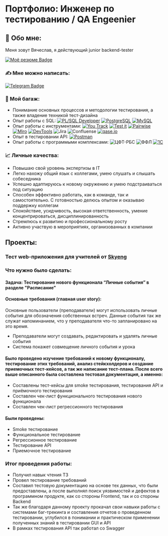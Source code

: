 <h1>Портфолио: Инженер по тестированию / QA Engeenier</h1>
<h2>😤 Обо мне: </h2>
<p>Меня зовут Вячеслав, я действующий junior backend-tester</p>
<div id="badges">
      <a href="https://docs.google.com/document/d/1GyKiG9DB5hkkrAKnSqlW1aATPxJYzBzomHFpQxW47gA/edit?usp=sharing">
        <img src="https://img.shields.io/badge/Моё резюме-black?style=for-the-badge&logo=Моё резюме&logoColor=white" alt="Моё резюме Badge"/>
      </a>
</div> 
<h3>✍️ Мне можно написать:</h3>
  <a href="https://t.me/mast37">
    <img src="https://img.shields.io/badge/Telegram-black?style=for-the-badge&logo=telegram&logoColor=white" alt="Telegram Badge"/>
  </a>
</div> </ol>
<h3>🛄 Мой багаж: </h3>
<ul>
  <li>Понимание основных процессов и методологии тестирования, а также владение техникой тест-дизайна</li>
  <li>Опыт работы с SQL: 
        <a href="ww.allroundautomations.com/products/pl-sql-developer/"><img src="https://img.shields.io/badge/PL%2FSQL_Developer-black" alt="PL/SQL Developer"></a>
        <a href="PostgreSQL"><img src="https://img.shields.io/badge/PostgreSQL-black" alt="PostgreSQL"></a>
        <a href="https://www.mysql.com"><img src="https://img.shields.io/badge/MySQL-black" alt="MySQL"></a>
  </li>
  <li>Опыт работы с инструментами: 
        <a href="jetbrains.com%E2%80%BAyoutrack/"><img src="https://img.shields.io/badge/You_Track-black" alt="You Track"></a> 
        <a href="https://testit.software"><img src="https://img.shields.io/badge/Test_it-black" alt="Test it"></a> 
        <a href="https://pairwise.teremokgames.com/?ysclid=lfb9xx13hk634117435"><img src="https://img.shields.io/badge/Pairwise-black" alt="Pairwise"></a> 
        <a href="https://miro.com"><img src="https://img.shields.io/badge/Miro-black" alt="Miro"></a> 
        <a href="https://developer.chrome.com/docs/devtools/"><img src="https://img.shields.io/badge/DevTools-black" alt="DevTools"></a> 
        <img src="https://img.shields.io/badge/Jira-black" alt="Jira"> 
        <img src="https://img.shields.io/badge/Confluense-black" alt="Confluense">
        <a href="https://app.qase.io"><img src="https://img.shields.io/badge/qase.io-black" alt="qase.io"></a> 
  </li>
  <li>Опыт в тестировании API: <a href="https://www.postman.com"><img src="https://img.shields.io/badge/Postman-black" alt="Postman"></a></li>
  <li>Опыт работы с программыми комплексами: 
        <img src="https://img.shields.io/badge/%D0%A6%D0%A4%D0%A2--%D0%A0%D0%91%D0%A1-black" alt="ЦФТ-РБС">
        <img src="https://img.shields.io/badge/%D0%A4%D0%A4%D0%9B-black" alt="ФФЛ">
        <a href="https://v8.1c.ru"><img src="https://img.shields.io/badge/1%D0%A1-black" alt="1С"></a>
  </li>
</ul>
<h3>📈 Личные качества: </h3>
<ul>
  <li>Повышаю свой уровень экспертизы в IT</li> 
  <li>Легко нахожу общий язык с коллегами, умею слушать и слышать собеседника</li>
  <li>Успешно адаптируюсь к новому окружению и умею подстраиваться под ситуацию</li>
  <li>Способен эффективно работать, как в команде, так и самостоятельно. С готовностью делюсь опытом и оказываю поддержку коллегам</li>
  <li>Спокойствие, усидчивость, высокая ответственность, умение концентрироваться, дисциплинированность</li>
  <li>Стремлюсь к развитию и профессиональному росту</li>
  <li>Активно участвую в мероприятиях, организованных в компании</li>
</ul>
<h2>Проекты:</h2>
<h3>Тест web-приложения для учителей от <a href="https://study.skyeng.ru/">Skyeng</a></h3>
<h3>Что нужно было сделать:</h3>
<h4>Задача: Тестирование нового функционала “Личные события” в разделе "Расписание"</h4>
<h4>Основные требования (главная user story):</h4> 
<p>Основные пользователи (преподаватели) могут использовать личные события для обозначения собственных встреч. 
Данные события так же служат напоминанием, что у преподавателя что-то запланировано на это время.</p>
<ul>
  <li>Преподаватели могут создавать, редактировать и удалять личные события</li>
  <li>Система покажет совмещение личного события и урока</li>
</ul>
<h4>Было проведено изучение требований к новому функционалу, тестирование этих требований, анализ стейкхолдеров и создание приемочных тест-кейсов, а так же написание тест-плана. 
После всего выше описанного была составлена тестовая документация, а именно:</h4>
<ul>
  <li>Составлены тест-кейсы для smoke тестирования, тестирования API и приёмочного тестирования</li>
  <li>Составлен чек-лист функционального тестирования нового функционала</li>
  <li>Составлен чек-лист регрессионного тестирования</li>
</ul>
<h4>Были проведены:</h4>
<ul>
  <li>Smoke тестирование</li>
  <li>Функциональное тестирование</li>
  <li>Регрессионное тестирование</li>
  <li>Тестирование API</li>
  <li>Приемочное тестирование</li>
</ul>
<h3>Итог проведения работы:</h3>
<ul>
  <li>Получил навык чтения ТЗ</li> 
  <li>Провел тестирование требований</li>
  <li>Составил тестовую документацию на основе тех данных, что были предоставлены, а после выполнял поиск уязвимостей и дефектов в программном продукте, как со стороны Frontend, так и со стороны Backend</li> 
  <li>Так же благодаря данному проекту прокачал свои навыки работы с системами баг-трекинга и составления отчетов о проведенном тестировании, углубился в понимании и практическом применении полученных знаний в тестировании GUI и API</li>
  <li>В рамках тестирования API так работал со Swagger</li>
</ul>

